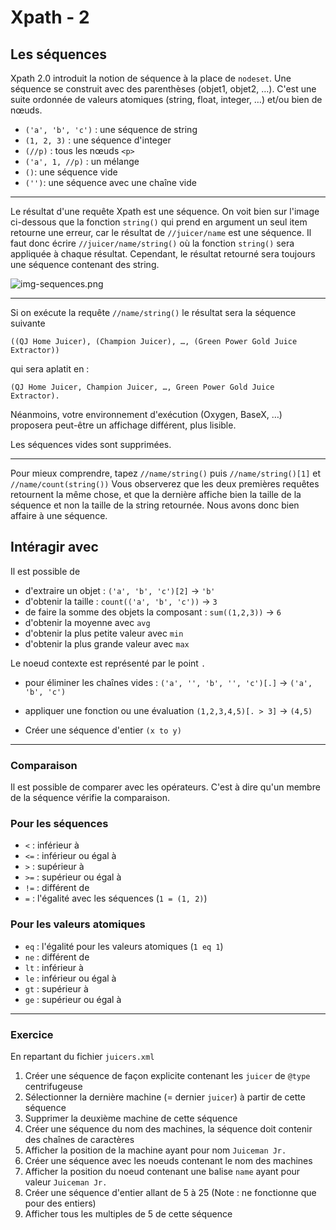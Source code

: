 # Xpath - 2

## Les séquences

Xpath 2.0 introduit la notion de séquence à la place de `nodeset`. Une séquence se construit avec des parenthèses (objet1, objet2, …).
C'est une suite ordonnée de valeurs atomiques (string, float, integer, …) et/ou bien de nœuds.

* `('a', 'b', 'c')` : une séquence de string
* `(1, 2, 3)` : une séquence d'integer
* `(//p)` : tous les nœuds `<p>`
* `('a', 1, //p)` : un mélange
* `()`: une séquence vide
* `('')`: une séquence avec une chaîne vide

---

Le résultat d'une requête Xpath est une séquence. On voit bien sur l'image ci-dessous que la fonction `string()` qui prend en argument un seul item retourne une erreur, car le résultat de `//juicer/name` est une séquence. Il faut donc écrire `//juicer/name/string()` où la fonction `string()` sera appliquée à chaque résultat. Cependant, le résultat retourné sera toujours une séquence contenant des string.

![img-sequences.png](img/img-sequences.png)

---
Si on exécute la requête `//name/string()` le résultat sera la séquence suivante 

```
((QJ Home Juicer), (Champion Juicer), …, (Green Power Gold Juice Extractor))
```

qui sera aplatit en :

``` 
(QJ Home Juicer, Champion Juicer, …, Green Power Gold Juice Extractor).
```

Néanmoins, votre environnement d'exécution (Oxygen, BaseX, …) proposera peut-être un affichage différent, plus lisible.

Les séquences vides sont supprimées.

---
Pour mieux comprendre, tapez
`//name/string()` puis `//name/string()[1]` et `//name/count(string())`
Vous observerez que les deux premières requêtes retournent la même chose, et que la dernière affiche bien la taille de la séquence et non la taille de la string retournée.
Nous avons donc bien affaire à une séquence.


## Intéragir avec

Il est possible de

- d'extraire un objet : `('a', 'b', 'c')[2]` → `'b'`
- d'obtenir la taille : `count(('a', 'b', 'c'))` → `3`
- de faire la somme des objets la composant : `sum((1,2,3))` → `6`
- d'obtenir la moyenne avec `avg`
- d'obtenir la plus petite valeur avec `min`
- d'obtenir la plus grande valeur avec `max`

Le noeud contexte est représenté par le point `.`

- pour éliminer les chaînes vides : `('a', '', 'b', '', 'c')[.]` → `('a', 'b', 'c')`
- appliquer une fonction ou une évaluation `(1,2,3,4,5)[. > 3]` → `(4,5)`

- Créer une séquence d'entier `(x to y)`

---
### Comparaison

Il est possible de comparer avec les opérateurs. C'est à dire qu'un membre de la séquence vérifie la comparaison.

### Pour les séquences

- `<` : inférieur à
- `<=` : inférieur ou égal à
- `>` : supérieur à
- `>=` : supérieur ou égal à
- `!=` : différent de
- `=` : l'égalité avec les séquences (`1 = (1, 2)`)

### Pour les valeurs atomiques

- `eq` : l'égalité pour les valeurs atomiques (`1 eq 1`)
- `ne` : différent de
- `lt` : inférieur à
- `le` : inférieur ou égal à
- `gt` : supérieur à
- `ge` : supérieur ou égal à

---
### Exercice

En repartant du fichier `juicers.xml`

1. Créer une séquence de façon explicite contenant les `juicer` de `@type` centrifugeuse
2. Sélectionner la dernière machine (= dernier `juicer`) à partir de cette séquence
3. Supprimer la deuxième machine de cette séquence
4. Créer une séquence du nom des machines, la séquence doit contenir des chaînes de caractères
5. Afficher la position de la machine ayant pour nom `Juiceman Jr.`
6. Créer une séquence avec les noeuds contenant le nom des machines
7. Afficher la position du noeud contenant une balise `name` ayant pour valeur `Juiceman Jr.`
8. Créer une séquence d'entier allant de 5 à 25 (Note : ne fonctionne que pour des entiers)
9. Afficher tous les multiples de 5 de cette séquence
